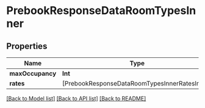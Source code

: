 # PrebookResponseDataRoomTypesInner

## Properties
Name | Type | Description | Notes
------------ | ------------- | ------------- | -------------
**maxOccupancy** | **Int** |  | [optional] 
**rates** | [PrebookResponseDataRoomTypesInnerRatesInner] |  | [optional] 

[[Back to Model list]](../README.md#models) [[Back to API list]](../README.md#api-endpoints) [[Back to README]](../README.md)



